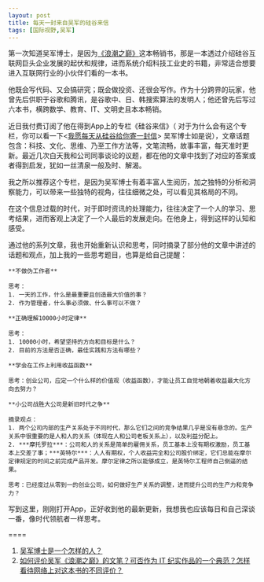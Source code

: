 ```yaml
---
layout: post
title: 每天一封来自吴军的硅谷来信
tags: [国际视野,吴军]
---
```


第一次知道吴军博士，是因为[《浪潮之巅》](https://book.douban.com/subject/6709783/)这本畅销书，那是一本透过介绍硅谷互联网巨头企业发展的起伏和规律，进而系统介绍科技工业史的书籍，非常适合想要进入互联网行业的小伙伴们看的一本书。

他既会写代码、又会搞研究；既会做投资、还很会写作。作为十分跨界的玩家，他曾先后供职于谷歌和腾讯，是谷歌中、日、韩搜索算法的发明人；他还曾先后写过六本书，横跨数学、教育、IT、文明史且本本畅销。

近日我付费订阅了他在得到App上的专栏《硅谷来信》（ 对于为什么会有这个专栏，你可以看一下<[我愿每天从硅谷给你寄一封信](https://zhuanlan.zhihu.com/p/22950151)> 吴军博士如是说），文章话题包含：科技、文化、思维、乃至工作方法等，文笔流畅，故事丰富，每天准时更新。最近几次白天我和公司同事谈论的议题，都在他的文章中找到了对应的答案或者得到启发，犹如一丝清泉一般及时、解渴。

我之所以推荐这个专栏，是因为吴军博士有着丰富人生阅历，加之独特的分析和洞察能力，可以带来一些独特的视角，往往细微之处，可以看见其格局的不同。

在这个信息过载的时代，对于即时资讯的处理能力，往往决定了一个人的学习、思考结果，进而客观上决定了一个人最后的发展走向。在他身上，得到这样的认知和感受。

通过他的系列文章，我也开始重新认识和思考，同时摘录了部分他的文章中讲述的话题和观点，加上我的一些思考题目，也算是给自己提醒：

```
**不做伪工作者**

思考：
1. 一天的工作，什么是最重要且创造最大价值的事？
2. 作为管理者，什么事必须做、什么事可以不做？

**正确理解10000小时定律**

思考：
1. 10000小时，希望坚持的方向和目标是什么？
2. 目前的方法是否正确，最佳实践和方法有哪些？

**学会在工作上利用收益函数**

思考：创业公司，应定一个什么样的价值观（收益函数），才能让员工自觉地朝着收益最大化方向去努力？

**小公司战胜大公司是新旧时代之争**

摘录观点：
1. 两个公司内部的生产关系处于不同时代，那么它们之间的竞争结果几乎是没有悬念的。生产关系中很重要的是人和人的关系（体现在人和公司老板关系上），以及利益分配上。
2. ***摩托罗拉***：公司和人的关系是简单的雇佣关系，员工基本上没有期权激励，员工基本上交差了事；***英特尔***：人人有期权，个人收益完全和公司股价绑定，它们总能在摩尔定律规定的时间之前完成产品开发。摩尔定律之所以能够成立，是英特尔工程师自己倒逼的结果。

思考：已经度过从零到一的创业公司，如何做好生产关系的调整，进而提升公司的生产力和竞争力？
```

写到这里，刚刚打开App，正好收到他的最新更新，我想我也应该每日和自己深谈一番，像时代领航者一样思考。


==<!-- more -->==
1. [吴军博士是一个怎样的人？](https://www.zhihu.com/question/30223466)
2. [如何评价吴军《浪潮之巅》的文笔？可否作为 IT 纪实作品的一个典范？怎样看待网络上对这本书的不同评价？](https://www.zhihu.com/question/20612417)








